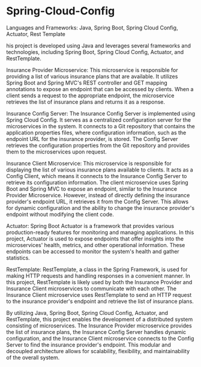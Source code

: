 # Spring-Cloud-Config

Languages and Frameworks: Java, Spring Boot, Spring Cloud Config, Actuator, Rest Template 

his project is developed using Java and leverages several frameworks and technologies, including Spring Boot, Spring Cloud Config, Actuator, and RestTemplate.

Insurance Provider Microservice: This microservice is responsible for providing a list of various insurance plans that are available. It utilizes Spring Boot and Spring MVC's REST controller and GET mapping annotations to expose an endpoint that can be accessed by clients. When a client sends a request to the appropriate endpoint, the microservice retrieves the list of insurance plans and returns it as a response.

Insurance Config Server: The Insurance Config Server is implemented using Spring Cloud Config. It serves as a centralized configuration server for the microservices in the system. It connects to a Git repository that contains the application properties files, where configuration information, such as the endpoint URL for the insurance provider, is stored. The Config Server retrieves the configuration properties from the Git repository and provides them to the microservices upon request.

Insurance Client Microservice: This microservice is responsible for displaying the list of various insurance plans available to clients. It acts as a Config Client, which means it connects to the Insurance Config Server to retrieve its configuration information. The client microservice uses Spring Boot and Spring MVC to expose an endpoint, similar to the Insurance Provider Microservice. However, instead of directly defining the insurance provider's endpoint URL, it retrieves it from the Config Server. This allows for dynamic configuration and the ability to change the insurance provider's endpoint without modifying the client code.

Actuator: Spring Boot Actuator is a framework that provides various production-ready features for monitoring and managing applications. In this project, Actuator is used to expose endpoints that offer insights into the microservices' health, metrics, and other operational information. These endpoints can be accessed to monitor the system's health and gather statistics.

RestTemplate: RestTemplate, a class in the Spring Framework, is used for making HTTP requests and handling responses in a convenient manner. In this project, RestTemplate is likely used by both the Insurance Provider and Insurance Client microservices to communicate with each other. The Insurance Client microservice uses RestTemplate to send an HTTP request to the insurance provider's endpoint and retrieve the list of insurance plans.

By utilizing Java, Spring Boot, Spring Cloud Config, Actuator, and RestTemplate, this project enables the development of a distributed system consisting of microservices. The Insurance Provider microservice provides the list of insurance plans, the Insurance Config Server handles dynamic configuration, and the Insurance Client microservice connects to the Config Server to find the insurance provider's endpoint. This modular and decoupled architecture allows for scalability, flexibility, and maintainability of the overall system.

